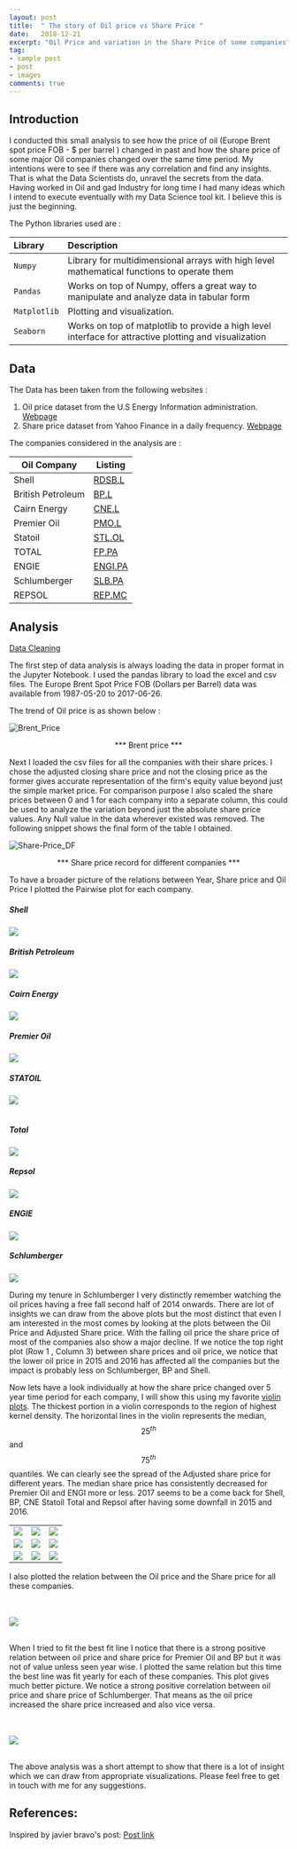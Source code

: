 ```yaml
---
layout: post
title:  " The story of Oil price vs Share Price "
date:   2018-12-21
excerpt: "Oil Price and variation in the Share Price of some companies"
tag:
- sample post
- post
- images
comments: true
---
```


## Introduction

I conducted this small analysis to see how the price of oil (Europe Brent spot price FOB -  $ per barrel ) changed in past and how the share price of some major Oil companies changed over the same time period. My intentions were to see if there was any correlation and find any insights. That is what the Data Scientists do, unravel the secrets from the data. Having worked in Oil and gad Industry for long time I had many ideas which I intend to execute eventually with my Data Science tool kit. I believe this is just the beginning.  

The Python libraries used are :

| Library  | Description   |
|:---|:---|
|`Numpy`   | Library for multidimensional arrays with high level mathematical functions to operate them  |
| `Pandas`  | Works on top of Numpy, offers a great way to manipulate and analyze data in tabular form  |
| `Matplotlib`  | Plotting and visualization.  |
| `Seaborn` |  Works on top of matplotlib to provide a high level interface for attractive plotting and visualization|

## Data

The Data has been taken from the following websites :
  1. Oil price dataset from the U.S Energy Information administration. [Webpage](https://www.eia.gov/dnav/pet/hist/RBRTED.htm)
  2. Share price dataset from Yahoo Finance in a daily frequency. [Webpage](https://uk.finance.yahoo.com/quote/RDSB.L/history?period1=946684800&period2=1499122800&interval=1d&filter=history&frequency=1d)

The companies considered in the analysis are :


| Oil Company  | Listing   |
|---|---|
|Shell | [RDSB.L](https://uk.finance.yahoo.com/quote/RDSB.L/history?p=RDSB.L&.tsrc=fin-srch-v1)|
|British Petroleum | [BP.L](https://uk.finance.yahoo.com/quote/BP.L/history?p=BP.L&.tsrc=fin-srch-v1)|
|Cairn Energy   | [CNE.L](https://uk.finance.yahoo.com/quote/CNE.L/history?p=CNE.L&.tsrc=fin-srch-v1) |
|Premier Oil| [PMO.L](https://uk.finance.yahoo.com/quote/PMO.L/history?p=PMO.L&.tsrc=fin-srch-v1) |
|Statoil | [STL.OL](https://uk.finance.yahoo.com/quote/EQNR.OL?p=EQNR.OL&.tsrc=fin-srch-v1) |
|TOTAL| [FP.PA](https://uk.finance.yahoo.com/quote/FP.PA?p=FP.PA&.tsrc=fin-srch-v1) |
|ENGIE | [ENGI.PA](https://uk.finance.yahoo.com/quote/ENGI.PA?p=ENGI.PA&.tsrc=fin-srch-v1) |
|Schlumberger| [SLB.PA](https://uk.finance.yahoo.com/quote/SLB.PA?p=SLB.PA&.tsrc=fin-srch-v1) |
|REPSOL | [REP.MC](https://uk.finance.yahoo.com/quote/REP.MC?p=REP.MC&.tsrc=fin-srch-v1) |


## Analysis

[Data Cleaning](https://en.wikipedia.org/wiki/Data_cleansing)

The first step of data analysis is always loading the data in proper format in the Jupyter Notebook. I used the pandas library to load the excel and csv files. The Europe Brent Spot Price FOB (Dollars per Barrel) data was available from 1987-05-20 to 2017-06-26.

The trend of Oil price is as shown below :

![Brent_Price](../imgs/Brent_Price.png)

<center> *** Brent price *** </center>

Next I loaded the csv files for all the companies with their share prices. I chose the adjusted closing share price and not the closing price as the former gives accurate representation of the firm's equity value beyond just the simple market price. For comparison purpose I also scaled the share prices between 0 and 1 for each company into a separate column, this could be used to analyze the variation beyond just the absolute share price values. Any Null value in the data wherever existed was removed. The following snippet shows the final form of the table I obtained.

![Share-Price_DF](../imgs/Final_DF_Share_Price.PNG)   
<center> *** Share price record for different companies *** </center>

To have a broader picture of the relations between Year, Share price and Oil Price I plotted the Pairwise plot for each company.
<br>

##### Shell
![](../imgs/RDSB.L.png)
<br>
##### British Petroleum  
![](../imgs/BP.L.png)
<br>
##### Cairn Energy
![](../imgs/CNE.L.png)
<br>
##### Premier Oil
![](../imgs/PMO.L.png)
<br>
##### STATOIL
![](../imgs/STL.OL.png)
<br><br>
##### Total
![](../imgs/FP.PA.png)
<br>
##### Repsol
![](../imgs/REP.MC.png)
<br>
##### ENGIE
![](../imgs/ENGI.PA.png)
<br>
##### Schlumberger
![](../imgs/SLB.PA.png)
<br>

During my tenure in Schlumberger I very distinctly remember watching the oil prices having a free fall second half of 2014 onwards. There are lot of insights we can draw from the above plots but the most distinct that even I am interested in the most comes by looking at the plots between the Oil Price and Adjusted Share price. With the falling oil price the share price of most of the companies also show a major decline. If we notice the top right plot (Row 1 , Column 3) between share prices and oil price, we notice that the lower oil price in 2015 and 2016 has affected all the companies but the impact is probably less on Schlumberger, BP and Shell.

Now lets have a look individually at how the share price changed over 5 year time period for each company, I will show this using my favorite [violin plots](https://blog.modeanalytics.com/violin-plot-examples/). The thickest portion in a violin corresponds to the region of highest kernel density. The horizontal lines in the violin represents the median, $$25^{th}$$ and $$75^{th}$$ quantiles. We can clearly see the spread of the Adjusted share price for different years. The median share price has consistently decreased for Premier Oil and ENGI more or less. 2017 seems to be a come back for Shell, BP, CNE Statoil Total and Repsol after having some downfall in 2015 and 2016.   

|   |   |   |
|---|---|---|
| ![](../imgs/RDSB.Lshareprice.png)  | ![](../imgs/BP.Lshareprice.png) |![](../imgs/CNE.Lshareprice.png)|
| ![](../imgs/PMO.Lshareprice.png) | ![](../imgs/STL.OLshareprice.png)  |![](../imgs/FP.PAshareprice.png)|
| ![](../imgs/REP.MCshareprice.png)  | ![](../imgs/ENGI.PAshareprice.png)  |![](../imgs/SLB.PAshareprice.png)|

I also plotted the relation between the Oil price and the Share price for all these companies.

<br><br>
![](../imgs/AdjustedSharePriceScaledVsOilPrice.png)
<br><br>

When I tried to fit the best fit line I notice that there is a strong positive relation between oil price and share price for Premier Oil and BP but it was not of value unless seen year wise. I plotted the same relation but this time the best line was fit yearly for each of these companies. This plot gives much better picture. We notice a strong positive correlation between oil price and share price of Schlumberger. That means as the oil price increased the share price increased and also vice versa.

<br><br>
![](../imgs/AdjustedSharePriceScaledVsOilPrice_lm.png)
<br><br>

The above analysis was a short attempt to show that there is a lot of insight which we can draw from appropriate visualizations. Please feel free to get in touch with me for any suggestions. 

## References:

Inspired by javier bravo's post: [Post link](https://www.kaggle.com/javierbravo/a-tour-of-the-oil-industry/notebook)
